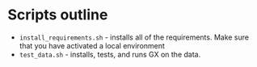 # Scripts outline
- `install_requirements.sh` - installs all of the requirements. Make sure that you have activated a local environment
- `test_data.sh` - installs, tests, and runs GX on the data.